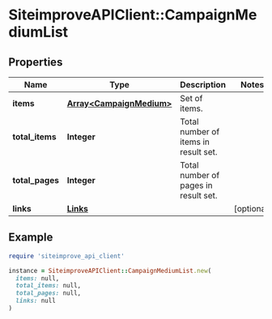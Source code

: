 # SiteimproveAPIClient::CampaignMediumList

## Properties

| Name | Type | Description | Notes |
| ---- | ---- | ----------- | ----- |
| **items** | [**Array&lt;CampaignMedium&gt;**](CampaignMedium.md) | Set of items. |  |
| **total_items** | **Integer** | Total number of items in result set. |  |
| **total_pages** | **Integer** | Total number of pages in result set. |  |
| **links** | [**Links**](Links.md) |  | [optional] |

## Example

```ruby
require 'siteimprove_api_client'

instance = SiteimproveAPIClient::CampaignMediumList.new(
  items: null,
  total_items: null,
  total_pages: null,
  links: null
)
```

